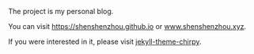 The project is my personal blog.

You can visit https://shenshenzhou.github.io or www.shenshenzhou.xyz.

If you were interested in it,
please visit [jekyll-theme-chirpy](https://github.com/cotes2020/jekyll-theme-chirpy).
